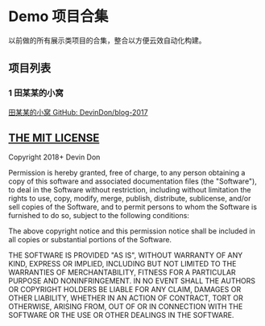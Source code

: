 # Demo 项目合集

以前做的所有展示类项目的合集，整合以方便云效自动化构建。

## 项目列表

### 1 田某某的小窝

[田某某的小窝 GitHub: DevinDon/blog-2017](https://github.com/DevinDon/blog-2017)

## [THE MIT LICENSE](https://raw.githubusercontent.com/DevinDon/license/master/THE%20MIT%20LICENSE)

Copyright 2018+ Devin Don

Permission is hereby granted, free of charge, to any person obtaining a copy of this software and associated documentation files (the "Software"), to deal in the Software without restriction, including without limitation the rights to use, copy, modify, merge, publish, distribute, sublicense, and/or sell copies of the Software, and to permit persons to whom the Software is furnished to do so, subject to the following conditions:

The above copyright notice and this permission notice shall be included in all copies or substantial portions of the Software.

THE SOFTWARE IS PROVIDED "AS IS", WITHOUT WARRANTY OF ANY KIND, EXPRESS OR IMPLIED, INCLUDING BUT NOT LIMITED TO THE WARRANTIES OF MERCHANTABILITY, FITNESS FOR A PARTICULAR PURPOSE AND NONINFRINGEMENT. IN NO EVENT SHALL THE AUTHORS OR COPYRIGHT HOLDERS BE LIABLE FOR ANY CLAIM, DAMAGES OR OTHER LIABILITY, WHETHER IN AN ACTION OF CONTRACT, TORT OR OTHERWISE, ARISING FROM, OUT OF OR IN CONNECTION WITH THE SOFTWARE OR THE USE OR OTHER DEALINGS IN THE SOFTWARE.
